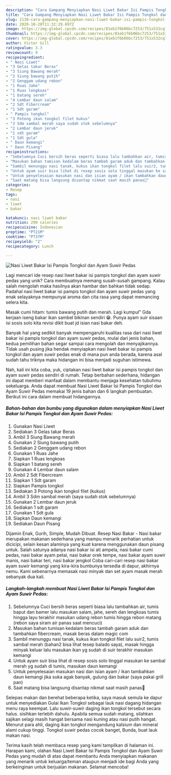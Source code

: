 ```yaml
---
description: "Cara Gampang Menyiapkan Nasi Liwet Bakar Isi Pampis Tongkol dan Ayam Suwir Pedas yang Lezat Sekali"
title: "Cara Gampang Menyiapkan Nasi Liwet Bakar Isi Pampis Tongkol dan Ayam Suwir Pedas yang Lezat Sekali"
slug: 2130-cara-gampang-menyiapkan-nasi-liwet-bakar-isi-pampis-tongkol-dan-ayam-suwir-pedas-yang-lezat-sekali
date: 2020-10-28T11:32:29.697Z
image: https://img-global.cpcdn.com/recipes/81eb1f6b06bc7253/751x532cq70/nasi-liwet-bakar-isi-pampis-tongkol-dan-ayam-suwir-pedas-foto-resep-utama.jpg
thumbnail: https://img-global.cpcdn.com/recipes/81eb1f6b06bc7253/751x532cq70/nasi-liwet-bakar-isi-pampis-tongkol-dan-ayam-suwir-pedas-foto-resep-utama.jpg
cover: https://img-global.cpcdn.com/recipes/81eb1f6b06bc7253/751x532cq70/nasi-liwet-bakar-isi-pampis-tongkol-dan-ayam-suwir-pedas-foto-resep-utama.jpg
author: Victor Gill
ratingvalue: 3.3
reviewcount: 9
recipeingredient:
- " Nasi Liwet"
- "3 Gelas takar Beras"
- "3 Siung Bawang merah"
- "2 Siung bawang putih"
- "2 Genggam udang rebon"
- "1 Ruas Jahe"
- "1 Ruas lengkoas"
- "1 batang sereh"
- "4 Lembar daun salam"
- "2 Sdt Fibercream"
- "1 Sdt garam"
- " Pampis tongkol"
- "3 Potong ikan tongkol filet kukus"
- "3 Sdm sambal merah saya sudah stok sebelumnya"
- "2 Lembar daun jeruk"
- "1 sdt garam"
- "1 Sdt gula"
- " Daun kemangi"
- " Daun Pisang"
recipeinstructions:
- "Sebelumnya Cuci bersih beras seperti biasa lalu tambahkan air, tumis baput dan bamer lalu masukan salam, jahe, sereh dan lengkoas tumis hingga layu terakhir masukan udang rebon tumis hingga rebon matang (rebon saya siram air panas saat mencuci)"
- "Masukan bahan tumisan kedalam beras tambah garam aduk dan tambahkan fibercream, masak beras dalam magic com"
- "Sambil menunggu nasi tanak, kukus ikan tongkol filet lalu suir2, tumis sambal merah (bahan2 bisa lihat tesep balado saya), masak hingga minyak keluar lalu masukan ikan yg sudah di suir terakhir masukan kemangi"
- "Untuk ayam suir bisa lihat di resep sosis solo tinggal masukan ke sambal merah yg sudah di tumis, masukan daun kemangi"
- "Untuk penyelesaian masukan nasi dan isian ayam / ikan tambahkan daun kemangi jika suka agak banyak, gulung dan bakar (saya pakai grill pan)"
- "Saat matang bisa langsung disantap nikmat saat masih panas🤤"
categories:
- Resep
tags:
- nasi
- liwet
- bakar

katakunci: nasi liwet bakar 
nutrition: 299 calories
recipecuisine: Indonesian
preptime: "PT21M"
cooktime: "PT37M"
recipeyield: "2"
recipecategory: Lunch

---
```



![Nasi Liwet Bakar Isi Pampis Tongkol dan Ayam Suwir Pedas](https://img-global.cpcdn.com/recipes/81eb1f6b06bc7253/751x532cq70/nasi-liwet-bakar-isi-pampis-tongkol-dan-ayam-suwir-pedas-foto-resep-utama.jpg)

Lagi mencari ide resep nasi liwet bakar isi pampis tongkol dan ayam suwir pedas yang unik? Cara membuatnya memang susah-susah gampang. Kalau salah mengolah maka hasilnya akan hambar dan bahkan tidak sedap. Padahal nasi liwet bakar isi pampis tongkol dan ayam suwir pedas yang enak selayaknya mempunyai aroma dan cita rasa yang dapat memancing selera kita.

Masak cumi hitam: tumis bawang putih dan merah. Lagi kumpul&#34; Gda kerjaan iseng bakar ikan sambel bikinan sendiri 😁. Punya ayam suir sisaan isi sosis solo kita revisi dikit buat jd isian nasi bakar deh.

Banyak hal yang sedikit banyak mempengaruhi kualitas rasa dari nasi liwet bakar isi pampis tongkol dan ayam suwir pedas, mulai dari jenis bahan, kedua pemilihan bahan segar sampai cara mengolah dan menyajikannya. Tidak usah pusing jika hendak menyiapkan nasi liwet bakar isi pampis tongkol dan ayam suwir pedas enak di mana pun anda berada, karena asal sudah tahu triknya maka hidangan ini bisa menjadi suguhan istimewa.


Nah, kali ini kita coba, yuk, ciptakan nasi liwet bakar isi pampis tongkol dan ayam suwir pedas sendiri di rumah. Tetap berbahan sederhana, hidangan ini dapat memberi manfaat dalam membantu menjaga kesehatan tubuhmu sekeluarga. Anda dapat membuat Nasi Liwet Bakar Isi Pampis Tongkol dan Ayam Suwir Pedas memakai 19 jenis bahan dan 6 langkah pembuatan. Berikut ini cara dalam membuat hidangannya.

<!--inarticleads1-->

##### Bahan-bahan dan bumbu yang digunakan dalam menyiapkan Nasi Liwet Bakar Isi Pampis Tongkol dan Ayam Suwir Pedas:

1. Gunakan  Nasi Liwet
1. Sediakan 3 Gelas takar Beras
1. Ambil 3 Siung Bawang merah
1. Gunakan 2 Siung bawang putih
1. Sediakan 2 Genggam udang rebon
1. Gunakan 1 Ruas Jahe
1. Siapkan 1 Ruas lengkoas
1. Siapkan 1 batang sereh
1. Gunakan 4 Lembar daun salam
1. Ambil 2 Sdt Fibercream
1. Siapkan 1 Sdt garam
1. Siapkan  Pampis tongkol
1. Sediakan 3 Potong ikan tongkol filet (kukus)
1. Ambil 3 Sdm sambal merah (saya sudah stok sebelumnya)
1. Gunakan 2 Lembar daun jeruk
1. Sediakan 1 sdt garam
1. Gunakan 1 Sdt gula
1. Siapkan  Daun kemangi
1. Sediakan  Daun Pisang


Dijamin Enak, Gurih, Simple, Mudah Dibuat. Resep Nasi Bakar - Nasi bakar merupakan makanan sederhana yang mampu menarik perhatian untuk dicicipi, selain kesan alaminya yang kuat karena menggunakan daun pisang untuk. Salah satunya adanya nasi bakar isi ati ampela, nasi bakar cumi pedas, nasi bakar ayam petai, nasi bakar orek tempe, nasi bakar ayam suwir manis, nasi bakar teri, nasi bakar jengkol Coba cari-cari resep nasi bakar ayam suwir kemangi yang kira-kira bumbunya tersedia di dapur, akhirnya nemu. Kami sebenarnya memasak nasi minyak dan set ayam masak merah sebanyak dua kali. 

<!--inarticleads2-->

##### Langkah-langkah membuat Nasi Liwet Bakar Isi Pampis Tongkol dan Ayam Suwir Pedas:

1. Sebelumnya Cuci bersih beras seperti biasa lalu tambahkan air, tumis baput dan bamer lalu masukan salam, jahe, sereh dan lengkoas tumis hingga layu terakhir masukan udang rebon tumis hingga rebon matang (rebon saya siram air panas saat mencuci)
1. Masukan bahan tumisan kedalam beras tambah garam aduk dan tambahkan fibercream, masak beras dalam magic com
1. Sambil menunggu nasi tanak, kukus ikan tongkol filet lalu suir2, tumis sambal merah (bahan2 bisa lihat tesep balado saya), masak hingga minyak keluar lalu masukan ikan yg sudah di suir terakhir masukan kemangi
1. Untuk ayam suir bisa lihat di resep sosis solo tinggal masukan ke sambal merah yg sudah di tumis, masukan daun kemangi
1. Untuk penyelesaian masukan nasi dan isian ayam / ikan tambahkan daun kemangi jika suka agak banyak, gulung dan bakar (saya pakai grill pan)
1. Saat matang bisa langsung disantap nikmat saat masih panas🤤


Selepas makan dan berehat beberapa ketika, saya masuk semula ke dapur untuk menyediakan Gulai Ikan Tongkol sebagai lauk nasi dagang hidangan menu raya keempat. Lalu suwir-suwir daging ikan tongkol tersebut secara halus. sisihkan terlebih dahulu. Apabila semua sudah matang, silahkan sajikan selagi masih hangat bersama nasi kuning atau nasi putih hangat. Menurut para ahli, daging ikan tongkol mengandung kalsium dan mineral alami cukup tinggi. Tongkol suwir pedas cocok banget, Bunda, buat lauk makan nasi. 

Terima kasih telah membaca resep yang kami tampilkan di halaman ini. Harapan kami, olahan Nasi Liwet Bakar Isi Pampis Tongkol dan Ayam Suwir Pedas yang mudah di atas dapat membantu Anda menyiapkan makanan yang menarik untuk keluarga/teman ataupun menjadi ide bagi Anda yang berkeinginan untuk berjualan makanan. Selamat mencoba!

